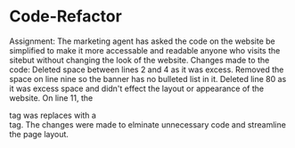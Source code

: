 # Code-Refactor

Assignment: The marketing agent has asked the code on the website be simplified to make it more accessable and readable anyone who visits the sitebut without changing the look of the website.
Changes made to the code:
Deleted space between lines 2 and 4 as it was excess.
Removed the space on line nine so the banner has no bulleted list in it.
Deleted line 80 as it was excess space and didn't effect the layout or appearance of the website.
On line 11, the <div> tag was replaces with a <nav> tag.
The changes were made to elminate unnecessary code and streamline the page layout.
